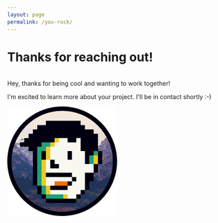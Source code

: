```yaml
---
layout: page
permalink: /you-rock/
---
```


<h1 class="post-title">Thanks for reaching out!</h1>
<br>
Hey, thanks for being cool and wanting to work together!

I'm excited to learn more about your project. I'll be in contact shortly :-)

<img class="centered top-margin-50" src="/assets/img/pixeldan_bg_blinking.gif">